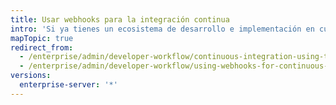 ```yaml
---
title: Usar webhooks para la integración continua
intro: 'Si ya tienes un ecosistema de desarrollo e implementación en curso, puedes integrarlo con el {% data variables.product.prodname_ghe_server %} mediante webhooks.'
mapTopic: true
redirect_from:
  - /enterprise/admin/developer-workflow/continuous-integration-using-travis-ci
  - /enterprise/admin/developer-workflow/using-webhooks-for-continuous-integration
versions:
  enterprise-server: '*'
---
```


